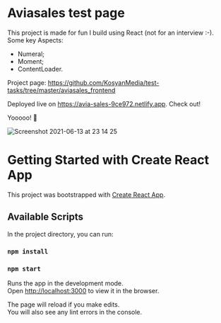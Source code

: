 # Aviasales test page

This project is made for fun I build using React (not for an interview :-). Some key Aspects:

- Numeral;
- Moment;
- ContentLoader.

Project page: https://github.com/KosyanMedia/test-tasks/tree/master/aviasales_frontend

Deployed live on https://avia-sales-9ce972.netlify.app. Check out!

Yooooo! 🚀

![Screenshot 2021-06-13 at 23 14 25](https://user-images.githubusercontent.com/68222437/121820828-76344180-cc9d-11eb-8ced-b8fd303fb8f5.png)


# Getting Started with Create React App

This project was bootstrapped with [Create React App](https://github.com/facebook/create-react-app).

## Available Scripts

In the project directory, you can run:

### `npm install`
### `npm start`

Runs the app in the development mode.\
Open [http://localhost:3000](http://localhost:3000) to view it in the browser.

The page will reload if you make edits.\
You will also see any lint errors in the console.

